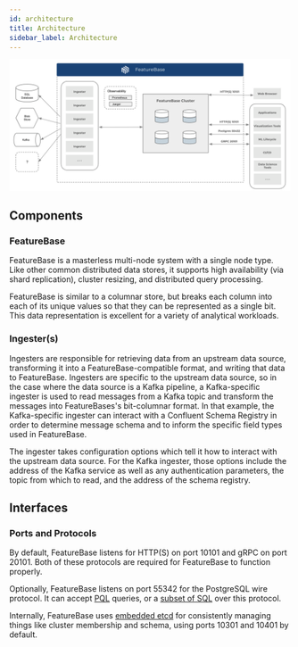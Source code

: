 ```yaml
---
id: architecture
title: Architecture
sidebar_label: Architecture
---
```


![FeatureBase Network Architecture Diagram](/img/molecula-architecture-diagram.png "FeatureBase Network Architecture Diagram")


## Components


### FeatureBase

FeatureBase  is a masterless multi-node system with a single node type. Like other common distributed data stores, it supports high availability (via shard replication), cluster resizing, and distributed query processing.

FeatureBase is similar to a columnar store, but breaks each column into each of its unique values so that they can be represented as a single bit. This data representation is excellent for a variety of analytical workloads.


### Ingester(s)

Ingesters are responsible for retrieving data from an upstream data source, transforming it into a FeatureBase-compatible format, and writing that data to FeatureBase. Ingesters are specific to the upstream data source, so in the case where the data source is a Kafka pipeline, a Kafka-specific ingester is used to read messages from a Kafka topic and transform the messages into FeatureBases's bit-columnar format. In that example, the Kafka-specific ingester can interact with a Confluent Schema Registry in order to determine message schema and to inform the specific field types used in FeatureBase.

The ingester takes configuration options which tell it how to interact with the upstream data source. For the Kafka ingester, those options include the address of the Kafka service as well as any authentication parameters, the topic from which to read, and the address of the schema registry.


## Interfaces


### Ports and Protocols

By default, FeatureBase listens for HTTP(S) on port 10101 and gRPC on port 20101. Both of these protocols are required for FeatureBase to function properly.

Optionally, FeatureBase listens on port 55342 for the PostgreSQL wire protocol. It can accept [PQL](/pql-guide/pql) queries, or a [subset of SQL](/data-querying/sql) over this protocol.

Internally, FeatureBase uses [embedded etcd](https://pkg.go.dev/github.com/coreos/etcd/embed) for consistently managing things like cluster membership and schema, using ports 10301 and 10401 by default.


